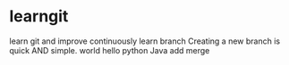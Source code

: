 # learngit
learn git and improve continuously
learn branch
Creating a new branch is quick AND simple.
world
hello
python
Java
add merge
